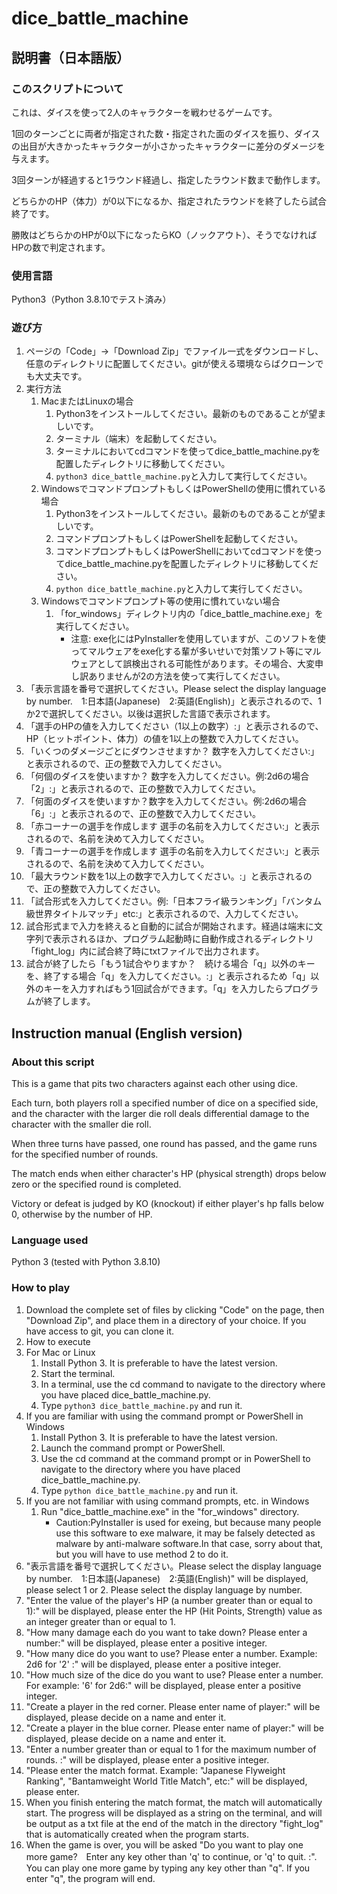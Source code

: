 # dice_battle_machine
## 説明書（日本語版）
### このスクリプトについて
これは、ダイスを使って2人のキャラクターを戦わせるゲームです。

1回のターンごとに両者が指定された数・指定された面のダイスを振り、ダイスの出目が大きかったキャラクターが小さかったキャラクターに差分のダメージを与えます。

3回ターンが経過すると1ラウンド経過し、指定したラウンド数まで動作します。

どちらかのHP（体力）が0以下になるか、指定されたラウンドを終了したら試合終了です。

勝敗はどちらかのHPが0以下になったらKO（ノックアウト）、そうでなければHPの数で判定されます。

### 使用言語
Python3（Python 3.8.10でテスト済み）

### 遊び方
1. ページの「Code」→「Download Zip」でファイル一式をダウンロードし、任意のディレクトリに配置してください。gitが使える環境ならばクローンでも大丈夫です。
2. 実行方法
   1. MacまたはLinuxの場合
      1. Python3をインストールしてください。最新のものであることが望ましいです。
      2. ターミナル（端末）を起動してください。
      3. ターミナルにおいてcdコマンドを使ってdice_battle_machine.pyを配置したディレクトリに移動してください。
      4. `python3 dice_battle_machine.py`と入力して実行してください。
   2. WindowsでコマンドプロンプトもしくはPowerShellの使用に慣れている場合
      1. Python3をインストールしてください。最新のものであることが望ましいです。
      2. コマンドプロンプトもしくはPowerShellを起動してください。
      3. コマンドプロンプトもしくはPowerShellにおいてcdコマンドを使ってdice_battle_machine.pyを配置したディレクトリに移動してください。
      4. `python dice_battle_machine.py`と入力して実行してください。
   3. Windowsでコマンドプロンプト等の使用に慣れていない場合
      1. 「for_windows」ディレクトリ内の「dice_battle_machine.exe」を実行してください。
         * 注意: exe化にはPyInstallerを使用していますが、このソフトを使ってマルウェアをexe化する輩が多いせいで対策ソフト等にマルウェアとして誤検出される可能性があります。その場合、大変申し訳ありませんが2の方法を使って実行してください。
3. 「表示言語を番号で選択してください。Please select the display language by number.　1:日本語(Japanese)　2:英語(English)」と表示されるので、1か2で選択してください。以後は選択した言語で表示されます。
4. 「選手のHPの値を入力してください（1以上の数字）:」と表示されるので、HP（ヒットポイント、体力）の値を1以上の整数で入力してください。
5. 「いくつのダメージごとにダウンさせますか？ 数字を入力してください:」と表示されるので、正の整数で入力してください。
6. 「何個のダイスを使いますか？ 数字を入力してください。例:2d6の場合「2」:」と表示されるので、正の整数で入力してください。
7. 「何面のダイスを使いますか？数字を入力してください。例:2d6の場合「6」:」と表示されるので、正の整数で入力してください。
8. 「赤コーナーの選手を作成します 選手の名前を入力してください:」と表示されるので、名前を決めて入力してください。
9. 「青コーナーの選手を作成します 選手の名前を入力してください:」と表示されるので、名前を決めて入力してください。
10. 「最大ラウンド数を1以上の数字で入力してください。:」と表示されるので、正の整数で入力してください。
11. 「試合形式を入力してください。例:「日本フライ級ランキング」「バンタム級世界タイトルマッチ」etc:」と表示されるので、入力してください。
12. 試合形式まで入力を終えると自動的に試合が開始されます。経過は端末に文字列で表示されるほか、プログラム起動時に自動作成されるディレクトリ「fight_log」内に試合終了時にtxtファイルで出力されます。
13. 試合が終了したら「もう1試合やりますか？　続ける場合「q」以外のキーを、終了する場合「q」を入力してください。:」と表示されるため「q」以外のキーを入力すればもう1回試合ができます。「q」を入力したらプログラムが終了します。

## Instruction manual (English version)
### About this script
This is a game that pits two characters against each other using dice.

Each turn, both players roll a specified number of dice on a specified side, and the character with the larger die roll deals differential damage to the character with the smaller die roll.

When three turns have passed, one round has passed, and the game runs for the specified number of rounds.

The match ends when either character's HP (physical strength) drops below zero or the specified round is completed.

Victory or defeat is judged by KO (knockout) if either player's hp falls below 0, otherwise by the number of HP.

### Language used
Python 3 (tested with Python 3.8.10)

### How to play
1. Download the complete set of files by clicking "Code" on the page, then "Download Zip", and place them in a directory of your choice. If you have access to git, you can clone it.
2. How to execute
  1. For Mac or Linux
     1. Install Python 3. It is preferable to have the latest version.
     2. Start the terminal.
     3. In a terminal, use the cd command to navigate to the directory where you have placed dice_battle_machine.py.
     4. Type `python3 dice_battle_machine.py` and run it.
  2. If you are familiar with using the command prompt or PowerShell in Windows
     1. Install Python 3. It is preferable to have the latest version.
     2. Launch the command prompt or PowerShell.
     3. Use the cd command at the command prompt or in PowerShell to navigate to the directory where you have placed dice_battle_machine.py.
     4. Type `python dice_battle_machine.py` and run it.
  3. If you are not familiar with using command prompts, etc. in Windows
     1. Run "dice_battle_machine.exe" in the "for_windows" directory.
        * Caution:PyInstaller is used for exeing, but because many people use this software to exe malware, it may be falsely detected as malware by anti-malware software.In that case, sorry about that, but you will have to use method 2 to do it.
3. "表示言語を番号で選択してください。Please select the display language by number.　1:日本語(Japanese)　2:英語(English)" will be displayed, please select 1 or 2. Please select the display language by number.
4. "Enter the value of the player's HP (a number greater than or equal to 1):" will be displayed, please enter the HP (Hit Points, Strength) value as an integer greater than or equal to 1.
5. "How many damage each do you want to take down? Please enter a number:" will be displayed, please enter a positive integer.
6. "How many dice do you want to use? Please enter a number. Example: 2d6 for '2' :" will be displayed, please enter a positive integer.
7. "How much size of the dice do you want to use? Please enter a number. For example: '6' for 2d6:" will be displayed, please enter a positive integer.
8. "Create a player in the red corner. Please enter name of player:" will be displayed, please decide on a name and enter it.
9. "Create a player in the blue corner. Please enter name of player:" will be displayed, please decide on a name and enter it.
10. "Enter a number greater than or equal to 1 for the maximum number of rounds. :" will be displayed, please enter a positive integer.
11. "Please enter the match format. Example: "Japanese Flyweight Ranking", "Bantamweight World Title Match", etc:" will be displayed, please enter.
12. When you finish entering the match format, the match will automatically start. The progress will be displayed as a string on the terminal, and will be output as a txt file at the end of the match in the directory "fight_log" that is automatically created when the program starts.
13. When the game is over, you will be asked "Do you want to play one more game?　Enter any key other than 'q' to continue, or 'q' to quit. :". You can play one more game by typing any key other than "q". If you enter "q", the program will end.
